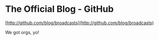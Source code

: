 <!--
id: 750691452
link: http://tumblr.atmos.org/post/750691452/the-official-blog-github
slug: the-official-blog-github
date: Tue Jun 29 2010 12:34:11 GMT-0700 (PDT)
publish: 2010-06-029
tags: 
title: The Official Blog - GitHub
-->


The Official Blog - GitHub
==========================

[http://github.com/blog/broadcasts](http://github.com/blog/broadcasts)

We got orgs, yo!


